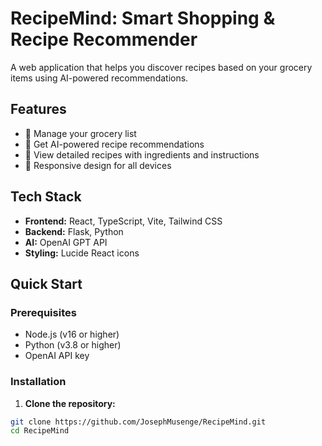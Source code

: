 # RecipeMind: Smart Shopping & Recipe Recommender

A web application that helps you discover recipes based on your grocery items using AI-powered recommendations.

## Features

- 📝 Manage your grocery list
- 🤖 Get AI-powered recipe recommendations
- 🍳 View detailed recipes with ingredients and instructions
- 📱 Responsive design for all devices

## Tech Stack

- **Frontend:** React, TypeScript, Vite, Tailwind CSS
- **Backend:** Flask, Python
- **AI:** OpenAI GPT API
- **Styling:** Lucide React icons

## Quick Start

### Prerequisites
- Node.js (v16 or higher)
- Python (v3.8 or higher)
- OpenAI API key

### Installation

1. **Clone the repository:**
```bash
git clone https://github.com/JosephMusenge/RecipeMind.git
cd RecipeMind
